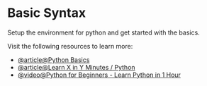 # Basic Syntax

Setup the environment for python and get started with the basics.

Visit the following resources to learn more:

- [@article@Python Basics](https://www.tutorialspoint.com/python/python_basic_syntax.htm)
- [@article@Learn X in Y Minutes / Python](https://learnxinyminutes.com/docs/python/)
- [@video@Python for Beginners - Learn Python in 1 Hour](https://www.youtube.com/watch?v=kqtD5dpn9C8)